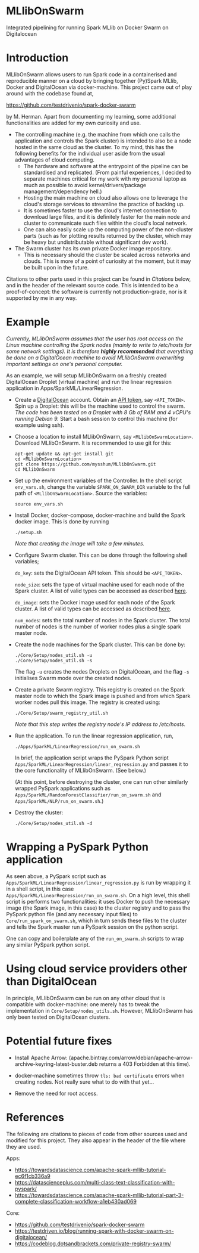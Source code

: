 # MLlibOnSwarm

Integrated pipelining for running Spark MLlib on Docker Swarm on Digitalocean

# Introduction

MLlibOnSwarm allows users to run Spark code in a containerised and reproducible manner on a cloud by bringing together (Py)Spark MLlib, Docker and DigitalOcean via docker-machine. This project came out of play around with the codebase found at,

https://github.com/testdrivenio/spark-docker-swarm

by M. Herman. Apart from documenting my learning, some additional functionalities are added for my own curiosity and use.

* The controlling machine (e.g. the machine from which one calls the application and controls the Spark cluster) is intended to also be a node hosted in the same cloud as the cluster. To my mind, this has the following benefits for the individual user aside from the usual advantages of cloud computing.
  * The hardware and software at the entrypoint of the pipeline can be standardised and replicated. (From painful experiences, I decided to separate machines critical for my work with my personal laptop as much as possible to avoid kernel/drivers/package management/dependency hell.) 
  * Hosting the main machine on cloud also allows one to leverage the cloud's storage services to streamline the practice of backing up.
  * It is sometimes faster to use the cloud's internet connection to download large files, and it is definitely faster for the main node and cluster to communicate such files within the cloud's local network. 
  * One can also easily scale up the computing power of the non-cluster parts (such as for plotting results returned by the cluster, which may be heavy but undistributable without significant dev work).
* The Swarm cluster has its own private Docker image repository. 
  * This is necessary should the cluster be scaled across networks and clouds. This is more of a point of curiosity at the moment, but it may be built upon in the future.

Citations to other parts used in this project can be found in *Citations* below, and in the header of the relevant source code. This is intended to be a proof-of-concept: the software is currently not production-grade, nor is it supported by me in any way.

# Example

*Currently, MLlibOnSwarm assumes that the user has root access on the Linux machine controlling the Spark nodes (mainly to write to /etc/hosts for some network settings). It is therefore **highly recommended** that everything be done on a DigitalOcean machine to avoid MLlibOnSwarm overwriting important settings on one's personal computer.*

As an example, we will setup MLlibOnSwarm on a freshly created DigitalOcean Droplet (virtual machine) and run the linear regression application in Apps/SparkML/LinearRegression.

* Create a [DigitalOcean](www.digitalocean.com) account. Obtain an [API token](https://docs.digitalocean.com/reference/api/create-personal-access-token/), say <code>\<API_TOKEN\></code>. Spin up a Droplet: this will be the machine used to control the swarm.  *The code has been tested on a Droplet with 8 Gb of RAM and 4 vCPU's running Debian 9.* Start a bash session to control this machine (for example using ssh).

* Choose a location to install MLlibOnSwarm, say <code>\<MLlibOnSwarmLocation\></code>. Download MLlibOnSwarm. It is recommended to use git for this:
  ```
  apt-get update && apt-get install git
  cd <MLlibOnSwarmLocation>
  git clone https://github.com/mysshum/MLlibOnSwarm.git
  cd MLlibOnSwarm
  ```

* Set up the environment variables of the Controller. In the shell script <code>env_vars.sh</code>, change the variable <code>SPARK_ON_SWARM_DIR</code> variable to the full path of <code>\<MLlibOnSwarmLocation\></code>. Source the variables:
  ```
  source env_vars.sh
  ```

* Install Docker, docker-compose, docker-machine and build the Spark docker image. This is done by running 
  ```
  ./setup.sh
  ``` 
  *Note that creating the image will take a few minutes.*

* Configure Swarm cluster. This can be done through the following shell variables;
  
  <code>do_key</code>: sets the DigitalOcean API token. This should be <code>\<API_TOKEN\></code>.
  
  <code>node_size</code>: sets the type of virtual machine used for each node of the Spark cluster. A list of valid types can be accessed as described [here](https://developers.digitalocean.com/documentation/v2/#sizes).
  
  <code>do_image</code>: sets the Docker image used for each node of the Spark cluster. A list of valid types can be accessed as described [here](https://developers.digitalocean.com/documentation/v2/#images).
  
  <code>num_nodes</code>: sets the total number of nodes in the Spark cluster. The total number of nodes is the number of worker nodes plus a single spark master node.

* Create the node machines for the Spark cluster. This can be done by:
  ```
  ./Core/Setup/nodes_util.sh -u
  ./Core/Setup/nodes_util.sh -s
  ```
  The flag <code>-u</code> creates the nodes Droplets on DigitalOcean, and the flag <code>-s</code> initialises Swarm mode over the created nodes.
  
* Create a private Swarm registry. This registry is created on the Spark master node to which the Spark image is pushed and from which Spark worker nodes pull this image. The registry is created using:
  ```
  ./Core/Setup/swarm_registry_util.sh
  ```
  *Note that this step writes the registry node's IP address to /etc/hosts.*

* Run the application. To run the linear regression application, run,
  ```
  ./Apps/SparkML/LinearRegression/run_on_swarm.sh
  ```
  In brief, the application script wraps the PySpark Python script <code>Apps/SparkML/LinearRegression/linear_regression.py</code> and passes it to the core functionality of MLlibOnSwarm. (See below.)
  
  (At this point, before destroying the cluster, one can run other similarly wrapped PySpark applications such as <code>Apps/SparkML/RandomForestClassifier/run_on_swarm.sh</code> and <code>Apps/SparkML/NLP/run_on_swarm.sh</code>.)

* Destroy the cluster:
  ```
  ./Core/Setup/nodes_util.sh -d
  ```
  
# Wrapping a PySpark Python application

As seen above, a PySpark script such as <code>Apps/SparkML/LinearRegression/linear_regression.py</code> is run by wrapping it in a shell script, in this case <code>Apps/SparkML/LinearRegression/run_on_swarm.sh</code>. On a high level, this shell script is performs two functionalities: it uses Docker to push the necessary image (the Spark image, in this case) to the cluster registry and to pass the PySpark python file (and any necessary input files) to <code>Core/run_spark_on_swarm.sh</code>, which in turn sends these files to the cluster and tells the Spark master run a PySpark session on the python script.

One can copy and boilerplate any of the <code>run_on_swarm.sh</code> scripts to wrap any similar PySpark python script. 
  
# Using cloud service providers other than DigitalOcean 
  
In principle, MLlibOnSwarm can be run on any other cloud that is compatible with docker-machine: one merely has to tweak the implementation in <code>Core/Setup/nodes_utils.sh</code>. However, MLlibOnSwarm has only been tested on DigitalOcean clusters.

# Potential future fixes

* Install Apache Arrow: (apache.bintray.com/arrow/debian/apache-arrow-archive-keyring-latest-buster.deb returns a 403 Forbidden at this time).

* docker-machine sometimes throw <code>tls: bad certificate</code> errors when creating nodes. Not really sure what to do with that yet...

* Remove the need for root access.

# References
  
  The following are citations to pieces of code from other sources used and modified for this project. They also appear in the header of the file where they are used.
  
  Apps:
  * https://towardsdatascience.com/apache-spark-mllib-tutorial-ec6f1cb336a9
  * https://datascienceplus.com/multi-class-text-classification-with-pyspark/
  * https://towardsdatascience.com/apache-spark-mllib-tutorial-part-3-complete-classification-workflow-a1eb430ad069
  
  Core:
  * https://github.com/testdrivenio/spark-docker-swarm
  * https://testdriven.io/blog/running-spark-with-docker-swarm-on-digitalocean/
  * https://codeblog.dotsandbrackets.com/private-registry-swarm/
  
